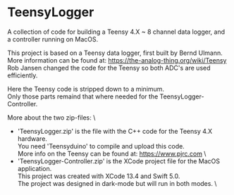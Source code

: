 # TeensyLogger
A collection of code for building a Teensy 4.X ~ 8 channel data logger, and a controller running on MacOS.

  This project is based on a Teensy data logger, first built by Bernd Ulmann. \
  More information can be found at: https://the-analog-thing.org/wiki/Teensy  \
  Rob Jansen changed the code for the Teensy so both ADC's are used efficiently.
  
  Here the Teensy code is stripped down to a minimum. \
  Only those parts remaind that where needed for the TeensyLogger-Controller.
  
  More about the two zip-files: \
  *   'TeensyLogger.zip' is the file with the C++ code for the Teensy 4.X hardware. \
      You need 'Teensyduino' to compile and upload this code. \
      More info on the Teensy can be found at: https://www.pjrc.com \
  *   'TeensyLogger-Controller.zip' is the XCode project file for the MacOS application. \
      This project was created with XCode 13.4 and Swift 5.0. \
      The project was designed in dark-mode but will run in both modes. \
      
